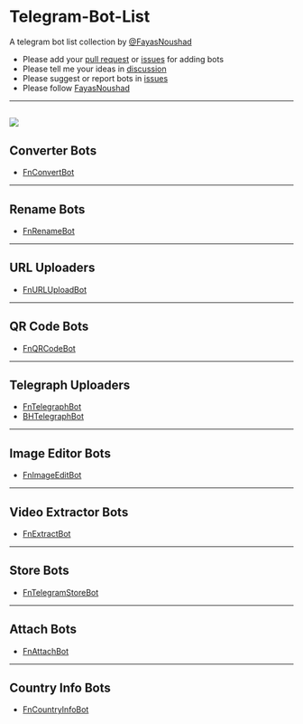 # Telegram-Bot-List

A telegram bot list collection by [@FayasNoushad](https://github.com/FayasNoushad)

- Please add your [pull request](https://github.com/FayasNoushad/Telegram-Bot-List/pulls) or [issues](https://github.com/FayasNoushad/Telegram-Bot-List/issues) for adding bots 
- Please tell me your ideas in [discussion](https://github.com/FayasNoushad/Telegram-Bot-List/discussions)
- Please suggest or report bots in [issues](https://github.com/FayasNoushad/Telegram-Bot-List/issues)
- Please follow [FayasNoushad](https://github.com/FayasNoushad)

---
![](https://visitor-badge.glitch.me/badge?page_id=FayasNoushad/Telegram-Bot-List)
---

## Converter Bots

- [FnConvertBot](https://telegram.me/FnConvertBot)

---

## Rename Bots

- [FnRenameBot](https://telegram.me/FnRenameBot)

---

## URL Uploaders

- [FnURLUploadBot](https://telegram.me/FnURLUploadBot)

---

## QR Code Bots

- [FnQRCodeBot](https://telegram.me/FnQRCodeBot)

---

## Telegraph Uploaders

- [FnTelegraphBot](https://telegram.me/FnTelegraphBot)
- [BHTelegraphBot](https://telegram.dog/BHTelegraphBot)

---

## Image Editor Bots 

- [FnImageEditBot](https://telegram.me/FnImageEditBot)

---

## Video Extractor Bots 

- [FnExtractBot](https://telegram.me/FnExtractBot)

---

## Store Bots

- [FnTelegramStoreBot](https://telegram.me/FnCountryInfoBot)

---

## Attach Bots

- [FnAttachBot](https://telegram.me/FnAttachBot)

---

## Country Info Bots

- [FnCountryInfoBot](https://telegram.me/FnCountryInfoBot)
